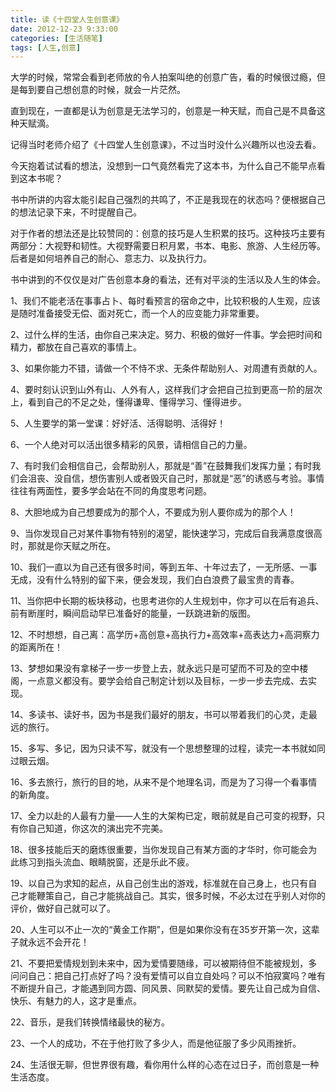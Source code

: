 ```yaml
---
title: 读《十四堂人生创意课》
date: 2012-12-23 9:33:00
categories: [生活随笔]
tags: [人生,创意]
---
```



大学的时候，常常会看到老师放的令人拍案叫绝的创意广告，看的时候很过瘾，但是每到要自己想创意的时候，就会一片茫然。

直到现在，一直都是认为创意是无法学习的，创意是一种天赋，而自己是不具备这种天赋滴。

记得当时老师介绍了《十四堂人生创意课》，不过当时没什么兴趣所以也没去看。

今天抱着试试看的想法，没想到一口气竟然看完了这本书，为什么自己不能早点看到这本书呢？

书中所讲的内容太能引起自己强烈的共鸣了，不正是我现在的状态吗？便根据自己的想法记录下来，不时提醒自己。

对于作者的想法还是比较赞同的：创意的技巧是人生积累的技巧。这种技巧主要有两部分：大视野和韧性。大视野需要日积月累，书本、电影、旅游、人生经历等。后者是如何培养自己的耐心、意志力、以及执行力。

书中讲到的不仅仅是对广告创意本身的看法，还有对平淡的生活以及人生的体会。

1、我们不能老活在事事占卜、每时看预言的宿命之中，比较积极的人生观，应该是随时准备接受无偿、面对死亡，而一个人的应变能力非常重要。

2、过什么样的生活，由你自己来决定。努力、积极的做好一件事。学会把时间和精力，都放在自己喜欢的事情上。

3、如果你能力不错，请做一个不恃不求、无条件帮助别人、对周遭有贡献的人。

4、要时刻认识到山外有山、人外有人，这样我们才会把自己拉到更高一阶的层次上，看到自己的不足之处，懂得谦卑、懂得学习、懂得进步。

5、人生要学的第一堂课：好好活、活得聪明、活得好！

6、一个人绝对可以活出很多精彩的风景，请相信自己的力量。

7、有时我们会相信自己，会帮助别人，那就是“善”在鼓舞我们发挥力量；有时我们会沮丧、没自信，想伤害别人或者毁灭自己时，那就是“恶”的诱惑与考验。事情往往有两面性，要多学会站在不同的角度思考问题。

8、大胆地成为自己想要成为的那个人，不要成为别人要你成为的那个人！

9、当你发现自己对某件事物有特别的渴望，能快速学习，完成后自我满意度很高时，那就是你天赋之所在。

10、我们一直以为自己还有很多时间，等到五年、十年过去了，一无所感、一事无成，没有什么特别的留下来，便会发现，我们白白浪费了最宝贵的青春。

11、当你把中长期的板块移动，也思考进你的人生规划中，你才可以在后有追兵、前有断崖时，瞬间启动早已准备好的能量，一跃跳进新的版图。

12、不时想想，自己离：高学历+高创意+高执行力+高效率+高表达力+高洞察力 的距离所在！

13、梦想如果没有拿梯子一步一步登上去，就永远只是可望而不可及的空中楼阁，一点意义都没有。要学会给自己制定计划以及目标，一步一步去完成、去实现。

14、多读书、读好书，因为书是我们最好的朋友，书可以带着我们的心灵，走最远的旅行。

15、多写、多记，因为只读不写，就没有一个思想整理的过程，读完一本书就如同过眼云烟。

16、多去旅行，旅行的目的地，从来不是个地理名词，而是为了习得一个看事情的新角度。

17、全力以赴的人最有力量——人生的大架构已定，眼前就是自己可变的视野，只有你自己知道，你这次的演出完不完美。

18、很多技能后天的磨炼很重要，当你发现自己有某方面的才华时，你可能会为此练习到指头流血、眼睛脱窗，还是乐此不疲。

19、以自己为求知的起点，从自己创生出的游戏，标准就在自己身上，也只有自己才能鞭策自己，自己才能挑战自己。其实，很多时候，不必太过在乎别人对你的评价，做好自己就可以了。

20、人生可以不止一次的“黄金工作期”，但是如果你没有在35岁开第一次，这辈子就永远不会开花！

21、不要把爱情规划到未来中，因为爱情要随缘，可以被期待但不能被规划，多问问自己：把自己打点好了吗？没有爱情可以自立自处吗？可以不怕寂寞吗？唯有不断提升自己，才能遇到同方圆、同风景、同默契的爱情。要先让自己成为自信、快乐、有魅力的人，这才是重点。

22、音乐，是我们转换情绪最快的秘方。

23、一个人的成功，不在于他打败了多少人，而是他征服了多少风雨挫折。

24、生活很无聊，但世界很有趣，看你用什么样的心态在过日子，而创意是一种生活态度。

